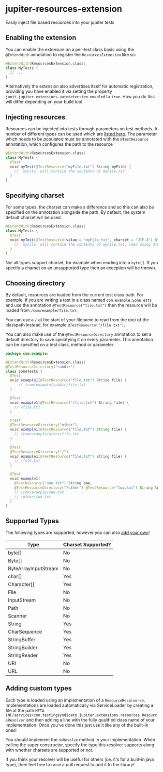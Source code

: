 # jupiter-resources-extension

Easily inject file based resources into your jupiter tests

## Enabling the extension

You can enable the extension on a per-test class basis using the `@ExtendWith` annotation to register
the `ResourcesExtension` like so:

```java
@ExtendWith(ResourcesExtension.class)
class MyTests {
  // ...
}
```

Alternatively the extension also advertises itself for automatic registration, providing you have enabled
it via setting the property `junit.jupiter.extensions.autodetection.enabled` to `true`.  How you do this
will differ depending on your build tool.

## Injecting resources

Resources can be injected into tests through parameters on test methods.  A number of different types can be used
which are [listed here](#supported-types).  The parameter which needs to be populated must be annotated with the
`@TestResource` annotation, which configures the path to the resource

```java
@ExtendWith(ResourcesExtension.class)
class MyTests {
  @Test
  void myTest(@TestResource("myFile.txt") String myFile) {
    // `myFile` will contain the contents of myFile.txt
  }
}
```

## Specifying charset

For some types, the charset can make a difference and so this can also be specified on the annotation alongside the path.
By default, the system default charset will be used.

```java
@ExtendWith(ResourcesExtension.class)
class MyTests {
  @Test
  void myTest(@TestResource(value = "myFile.txt", charset = "UTF-8") String myFile) {
    // `myFile` will contain the contents of myFile.txt, read using UTF-8
  }
}
```

Not all types support charset, for example when reading into a `byte[]`.  If you specify a charset on an unsupported type
then an exception will be thrown.

## Choosing directory

By default, resources are loaded from the current test class path.  For example, if you are writing a test in a class
named `com.example.SomeTests` and use the annotation `@TestResource("file.txt")` then the resource will be loaded from
`/com/example/file.txt`.

You can use a `/` at the start of your filename to read from the root of the classpath instead, for example
`@TestResource("/file.txt")`.

You can also make use of the `@TestResourceDirectory` annotation to set a default directory to save specifying it
on every parameter.  This annotation can be specified on a test class, method or parameter.

```java
package com.example;

@ExtendWith(ResourcesExtension.class)
@TestResourceDirectory("subdir")
class SomeTests {
  @Test
  void example1(@TestResource("file.txt") String file) {
      // /com/example/subdir/file.txt
  }

  @Test
  void example1(@TestResource("/file.txt") String file) {
    // /file.txt
  }

  @Test
  @TestResourceDirectory("other")
  void example1(@TestResource("file.txt") String file) {
    // /com/example/other/file.txt
  }

  @Test
  @TestResourceDirectory("/")
  void example1(@TestResource("file.txt") String file) {
    // /file.txt
  }

  @Test
  void example1(
    @TestResource("one.txt") String one,
    @TestResourceDirectory("/other") @TestResource("two.txt") String two) {
    // /com/example/one.txt
    // /other/two.txt
  }
}
```

## Supported Types

The following types are supported, however you can also [add your own](#adding-custom-types)!

| Type                 | Charset Supported? |
|----------------------|--------------------|
| byte[]               | No                 |
| Byte[]               | No                 |
| ByteArrayInputStream | No                 |
| char[]               | Yes                |
| Character[]          | Yes                |
| File                 | No                 |
| InputStream          | No                 |
| Path                 | No                 |
| Scanner              | No                 |
| String               | Yes                |
| CharSequence         | Yes                |
| StringBuffer         | Yes                |
| StringBuilder        | Yes                |
| StringReader         | Yes                |
| URI                  | No                 |
| URL                  | No                 |

## Adding custom types

Each type is loaded using an implementation of a `ResourceResolver<>`.  Implementations are loaded automatically
via ServiceLoader by creating a file at the path `META-INF/services/com.testingsyndicate.jupiter.extensions.resources.ResourceResolver`
and then adding a line with the fully qualified class name of your implementation.  Once you've done this just use
it like any of the built-in ones!

You should implement the `doResolve` method in your implementation.  When calling the super constructor, specify
the type this resolver supports along with whether charsets are supported or not.

If you think your resolver will be useful for others (i.e. it's for a built-in java type), then feel free to raise a
pull request to add it to the library!
